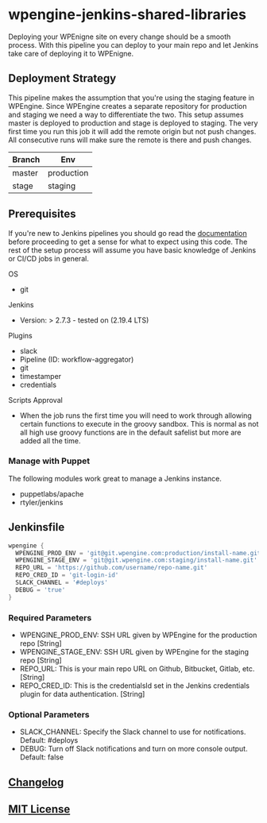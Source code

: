# wpengine-jenkins-shared-libraries

Deploying your WPEnigne site on every change should be a smooth process. With this pipeline you can deploy to your main repo and let Jenkins take care of deploying it to WPEnigne.

## Deployment Strategy

This pipeline makes the assumption that you're using the staging feature in WPEngine. Since WPEngine creates a separate repository for production and staging we need a way to differentiate the two. This setup assumes master is deployed to production and stage is deployed to staging. The very first time you run this job it will add the remote origin but not push changes. All consecutive runs will make sure the remote is there and push changes.

Branch | Env
-------|-----------
master | production
stage  | staging

## Prerequisites

If you're new to Jenkins pipelines you should go read the [documentation](https://jenkins.io/doc/book/pipeline/) before proceeding to get a sense for what to expect using this code. The rest of the setup process will assume you have basic knowledge of Jenkins or CI/CD jobs in general.

OS
  - git

Jenkins
  - Version: > 2.7.3 - tested on (2.19.4 LTS)
  
Plugins
  - slack
  - Pipeline (ID: workflow-aggregator)
  - git
  - timestamper
  - credentials

Scripts Approval
- When the job runs the first time you will need to work through allowing certain functions to execute in the groovy sandbox. This is normal as not all high use groovy functions are in the default safelist but more are added all the time.

### Manage with Puppet
The following modules work great to manage a Jenkins instance.

- puppetlabs/apache
- rtyler/jenkins

## Jenkinsfile

``` groovy
wpengine {
  WPENGINE_PROD_ENV = 'git@git.wpengine.com:production/install-name.git'
  WPENGINE_STAGE_ENV = 'git@git.wpengine.com:staging/install-name.git'
  REPO_URL = 'https://github.com/username/repo-name.git'
  REPO_CRED_ID = 'git-login-id'
  SLACK_CHANNEL = '#deploys'
  DEBUG = 'true'
}
```

### Required Parameters

- WPENGINE_PROD_ENV: SSH URL given by WPEngine for the production repo [String]
- WPENGINE_STAGE_ENV: SSH URL given by WPEngine for the staging repo [String]
- REPO_URL: This is your main repo URL on Github, Bitbucket, Gitlab, etc. [String]
- REPO_CRED_ID: This is the credentialsId set in the Jenkins credentials plugin for data authentication. [String]

### Optional Parameters

- SLACK_CHANNEL: Specify the Slack channel to use for notifications. Default: #deploys
- DEBUG: Turn off Slack notifications and turn on more console output. Default: false

## [Changelog](CHANGELOG.md)

## [MIT License](LICENSE)

